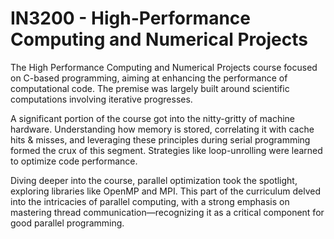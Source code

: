 # IN3200 -  High-Performance Computing and Numerical Projects

The High Performance Computing and Numerical Projects course focused on C-based programming, aiming at enhancing the performance of computational code. The premise was largely built around scientific computations involving iterative progresses.

A significant portion of the course got into the nitty-gritty of machine hardware. Understanding how memory is stored, correlating it with cache hits & misses, and leveraging these principles during serial programming formed the crux of this segment. Strategies like loop-unrolling were learned to optimize code performance.

Diving deeper into the course, parallel optimization took the spotlight, exploring libraries like OpenMP and MPI. This part of the curriculum delved into the intricacies of parallel computing, with a strong emphasis on mastering thread communication—recognizing it as a critical component for good parallel programming.

